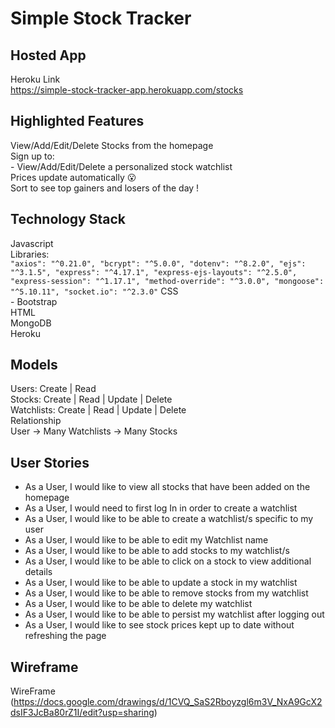 # Simple Stock Tracker
## Hosted App
Heroku Link\
https://simple-stock-tracker-app.herokuapp.com/stocks
## Highlighted Features
View/Add/Edit/Delete Stocks from the homepage\
Sign up to: \
    - View/Add/Edit/Delete a personalized stock watchlist\
Prices update automatically :open_mouth:\
Sort to see top gainers and losers of the day !
## Technology Stack
Javascript \
    Libraries: \
    ```
    "axios": "^0.21.0",
    "bcrypt": "^5.0.0",
    "dotenv": "^8.2.0",
    "ejs": "^3.1.5",
    "express": "^4.17.1",
    "express-ejs-layouts": "^2.5.0",
    "express-session": "^1.17.1",
    "method-override": "^3.0.0",
    "mongoose": "^5.10.11",
    "socket.io": "^2.3.0"
    ```
CSS \
    - Bootstrap \
HTML \
MongoDB \
Heroku
## Models
Users: Create | Read \
Stocks: Create | Read | Update | Delete \
Watchlists: Create | Read | Update | Delete \
Relationship \
User -> Many Watchlists -> Many Stocks
## User Stories
- As a User, I would like to view all stocks that have been added on the homepage
- As a User, I would need to first log In in order to create a watchlist
- As a User, I would like to be able to create a watchlist/s specific to my user
- As a User, I would like to be able to edit my Watchlist name
- As a User, I would like to be able to add stocks to my watchlist/s
- As a User, I would like to be able to click on a stock to view additional details
- As a User, I would like to be able to update a stock in my watchlist
- As a User, I would like to be able to remove stocks from my watchlist
- As a User, I would like to be able to delete my watchlist
- As a User, I would like to be able to persist my watchlist after logging out
- As a User, I would like to see stock prices kept up to date without refreshing the page
## Wireframe
WireFrame
(https://docs.google.com/drawings/d/1CVQ_SaS2Rboyzgl6m3V_NxA9GcX2dsIF3JcBa80rZ1I/edit?usp=sharing)